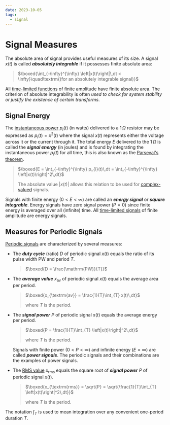 ```yaml
---
date: 2023-10-05
tags:
  - signal
---
```


# Signal Measures

The absolute area of signal provides useful measures of its size. A signal $x(t)$ is called ***absolutely integrable*** if it possesses finite absolute area:

> $\boxed{\int_{-\infty}^{\infty} \left|x(t)\right|\,dt < \infty}\quad\textrm{(for an absolutely integrable signal)}$

All [time-limited functions](09fc41c7.md) of finite amplitude have finite absolute area. The criterion of absolute integrability is often *used to check for system stability or justify the existence of certain transforms*.

## Signal Energy

The [instantaneous power](103c4ff6.md) $p_{i}(t)$ (in watts) delivered to a $1\,\Omega$ resistor may be expressed as $p_{i}(t) = x^{2}(t)$ where the signal $x(t)$ represents either the voltage across it or the current through it. The total energy $E$ delivered to the $1\,\Omega$ is called the ***signal energy*** (in joules) and is found by integrating the instantaneous power $p_{i}(t)$ for all time, this is also known as the [Parseval's theorem](840fbabf.md).

> $\boxed{E = \int_{-\infty}^{\infty} p_{i}(t)\,dt = \int_{-\infty}^{\infty} \left|x(t)\right|^2\,dt}$
>
> The absolute value $\left|x(t)\right|$ allows this relation to be used for [complex-valued](9efce189.md) signals.

Signals with finite energy $(0 < E < \infty)$ are called an ***energy signal*** or ***square integrable***. Energy signals have zero signal power $(P = 0)$ since finite energy is averaged over all (infinite) time. All [time-limited signals](09fc41c7.md) of finite amplitude are energy signals.

## Measures for Periodic Signals

[Periodic signals](09fc41c7.md) are characterized by several measures:

- The ***duty cycle*** (ratio) $D$ of periodic signal $x(t)$ equals the ratio of its pulse width $\mathrm{PW}$ and period $T$.

  > $\boxed{D = \frac{\mathrm{PW}}{T}}$

- The ***average value*** $x_{\textrm{av}}$ of periodic signal $x(t)$ equals the average area per period.

  > $\boxed{x_{\textrm{av}} = \frac{1}{T}\int_{T} x(t)\,dt}$
  >
  > where $T$ is the period.

- The ***signal power*** $P$ of periodic signal $x(t)$ equals the average energy per period.

  > $\boxed{P = \frac{1}{T}\int_{T} \left|x(t)\right|^2\,dt}$
  >
  > where $T$ is the period.

  Signals with finite power $(0 < P < \infty)$ and infinite energy $(E = \infty)$ are called ***power signals***. The periodic signals and their combinations are the examples of power signals.

- The [RMS value](28b471d6.md) $x_{\textrm{rms}}$ equals the square root of ***signal power*** $P$ of periodic signal $x(t)$.

  > $\boxed{x_{\textrm{rms}} = \sqrt{P} = \sqrt{\frac{1}{T}\int_{T} \left|x(t)\right|^2\,dt}}$
  >
  > where $T$ is the period.

The notation $\int_{T}$ is used to mean integration over any convenient one-period duration $T$.
